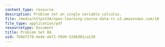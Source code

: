 ```yaml
---
content_type: resource
description: Problem set on single variable calculus.
file: /media/https%3A/open-learning-course-data-rc.s3.amazonaws.com/18-01-single-variable-calculus-fall-2006/7b0ef3784e4eabf239d95286d01ca139_ps8a.pdf
file_type: application/pdf
resourcetype: Document
title: Problem Set 8A
uid: 7b0ef378-4e4e-abf2-39d9-5286d01ca139
---
```

